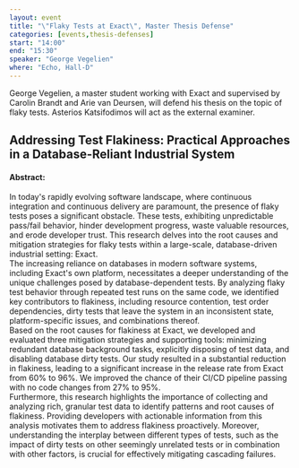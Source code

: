 ```yaml
---
layout: event
title: "\"Flaky Tests at Exact\", Master Thesis Defense"
categories: [events,thesis-defenses]
start: "14:00"
end: "15:30"
speaker: "George Vegelien"
where: "Echo, Hall-D"
---
```


George Vegelien, a master student working with Exact and supervised by Carolin Brandt and Arie van Deursen, will defend his thesis on the topic of flaky tests. Asterios Katsifodimos will act as the external examiner.

## Addressing Test Flakiness: Practical Approaches in a Database-Reliant Industrial System

#### Abstract:
In today's rapidly evolving software landscape, where continuous integration and continuous delivery are paramount, the presence of flaky tests poses a significant obstacle. These tests, exhibiting unpredictable pass/fail behavior, hinder development progress, waste valuable resources, and erode developer trust. This research delves into the root causes and mitigation strategies for flaky tests within a large-scale, database-driven industrial setting: Exact.  
The increasing reliance on databases in modern software systems, including Exact's own platform, necessitates a deeper understanding of the unique challenges posed by database-dependent tests. By analyzing flaky test behavior through repeated test runs on the same code, we identified key contributors to flakiness, including resource contention, test order dependencies, dirty tests that leave the system in an inconsistent state, platform-specific issues, and combinations thereof.  
Based on the root causes for flakiness at Exact, we developed and evaluated three mitigation strategies and supporting tools: minimizing redundant database background tasks, explicitly disposing of test data, and disabling database dirty tests. Our study resulted in a substantial reduction in flakiness, leading to a significant increase in the release rate from Exact from 60% to 96%. We improved the chance of their CI/CD pipeline passing with no code changes from 27% to 95%.  
Furthermore, this research highlights the importance of collecting and analyzing rich, granular test data to identify patterns and root causes of flakiness. Providing developers with actionable information from this analysis motivates them to address flakiness proactively. Moreover, understanding the interplay between different types of tests, such as the impact of dirty tests on other seemingly unrelated tests or in combination with other factors, is crucial for effectively mitigating cascading failures.
